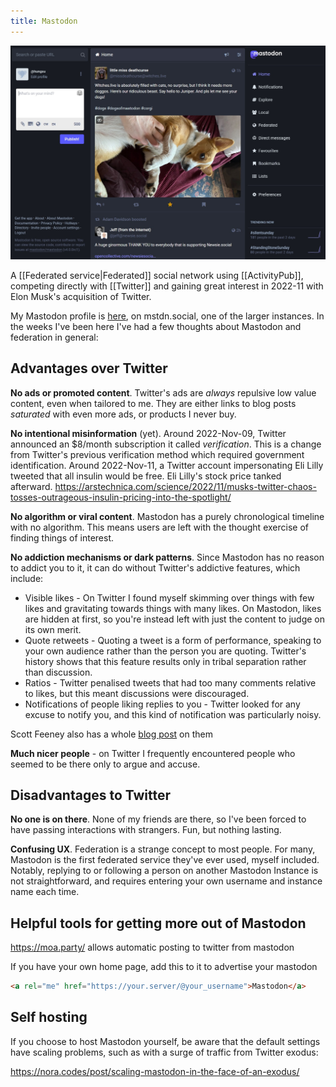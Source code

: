 ```yaml
---
title: Mastodon
---
```


![](notes/images/mastodon.jpg)

A [[Federated service|Federated]] social network using [[ActivityPub]], competing directly with [[Twitter]] and gaining great interest in 2022-11 with Elon Musk's acquisition of Twitter.

My Mastodon profile is [here](https://mstdn.social/@hungsu), on mstdn.social, one of the larger instances. In the weeks I've been here I've had a few thoughts about Mastodon and federation in general:

## Advantages over Twitter

**No ads or promoted content**. Twitter's ads are *always* repulsive low value content, even when tailored to me. They are either links to blog posts *saturated* with even more ads, or products I never buy.

**No intentional misinformation** (yet). Around 2022-Nov-09, Twitter announced an $8/month subscription it called *verification*. This is a change from Twitter's previous verification method which required government identification. Around 2022-Nov-11, a Twitter account impersonating Eli Lilly tweeted that all insulin would be free. Eli Lilly's stock price tanked afterward. https://arstechnica.com/science/2022/11/musks-twitter-chaos-tosses-outrageous-insulin-pricing-into-the-spotlight/

**No algorithm or viral content**. Mastodon has a purely chronological timeline with no algorithm. This means users are left with the thought exercise of finding things of interest.

**No addiction mechanisms or dark patterns**. Since Mastodon has no reason to addict you to it, it can do without Twitter's addictive features, which include:
- Visible likes - On Twitter I found myself skimming over things with few likes and gravitating towards things with many likes. On Mastodon, likes are hidden at first, so you're instead left with just the content to judge on its own merit.
- Quote retweets - Quoting a tweet is a form of performance, speaking to your own audience rather than the person you are quoting. Twitter's history shows that this feature results only in tribal separation rather than discussion. 
- Ratios - Twitter penalised tweets that had too many comments relative to likes, but this meant discussions were discouraged.
- Notifications of people liking replies to you - Twitter looked for any excuse to notify you, and this kind of notification was particularly noisy.

Scott Feeney also has a whole [blog post](https://scott.mn/2022/10/29/twitter_features_mastodon_is_better_without/) on them

**Much nicer people** - on Twitter I frequently encountered people who seemed to be there only to argue and accuse.

## Disadvantages to Twitter

**No one is on there**. None of my friends are there, so I've been forced to have passing interactions with strangers. Fun, but nothing lasting.

**Confusing UX**. Federation is a strange concept to most people. For many, Mastodon is the first federated service they've ever used, myself included. Notably, replying to or following a person on another Mastodon Instance is not straightforward, and requires entering your own username and instance name each time.

## Helpful tools for getting more out of Mastodon

https://moa.party/ allows automatic posting to twitter from mastodon

If you have your own home page, add this to it to advertise your mastodon 
```HTML
<a rel="me" href="https://your.server/@your_username">Mastodon</a>
```

## Self hosting

If you choose to host Mastodon yourself, be aware that the default settings have scaling problems, such as with a surge of traffic from Twitter exodus:

https://nora.codes/post/scaling-mastodon-in-the-face-of-an-exodus/